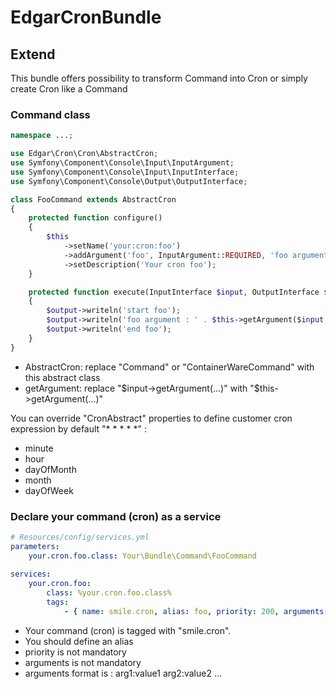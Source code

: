 # EdgarCronBundle

## Extend

This bundle offers possibility to transform Command into Cron or simply create Cron like a Command

### Command class

```php
namespace ...;

use Edgar\Cron\Cron\AbstractCron;
use Symfony\Component\Console\Input\InputArgument;
use Symfony\Component\Console\Input\InputInterface;
use Symfony\Component\Console\Output\OutputInterface;

class FooCommand extends AbstractCron
{
    protected function configure()
    {
        $this
            ->setName('your:cron:foo')
            ->addArgument('foo', InputArgument::REQUIRED, 'foo argument')
            ->setDescription('Your cron foo');
    }

    protected function execute(InputInterface $input, OutputInterface $output)
    {
        $output->writeln('start foo');
        $output->writeln('foo argument : ' . $this->getArgument($input, 'foo'));
        $output->writeln('end foo');
    }
}
```

* AbstractCron: replace "Command" or "ContainerWareCommand" with this abstract class
* getArgument: replace "$input->getArgument(...)" with "$this->getArgument(...)"

You can override "CronAbstract" properties to define customer cron expression by default "* * * * *" :
* minute
* hour
* dayOfMonth
* month
* dayOfWeek

### Declare your command (cron) as a service

```yaml
# Resources/config/services.yml
parameters:
    your.cron.foo.class: Your\Bundle\Command\FooCommand
    
services:
    your.cron.foo:
        class: %your.cron.foo.class%
        tags:
            - { name: smile.cron, alias: foo, priority: 200, arguments: 'foo:fooarg' }
```

* Your command (cron) is tagged with "smile.cron".
* You should define an alias
* priority is not mandatory
* arguments is not mandatory
* arguments format is : arg1:value1 arg2:value2 ...

